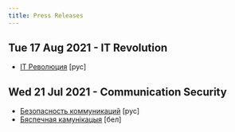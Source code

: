 ```yaml
---
title: Press Releases
---
```


## Tue 17 Aug 2021 - IT Revolution

- [IT Революция](/press-release/2021-08-17-it-revolution-ru.html) [рус]

## Wed 21 Jul 2021 - Communication Security

- [Безопасность коммуникаций](/press-release/2021-07-21-communication-security-ru.html) [рус] 
- [Бяспечная камунікацыя](/press-release/2021-07-21-communication-security-by.html) [бел]
